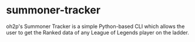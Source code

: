 # summoner-tracker
oh2p's Summoner Tracker is a simple Python-based CLI which allows the user to get the Ranked data of any League of Legends player on the ladder.
